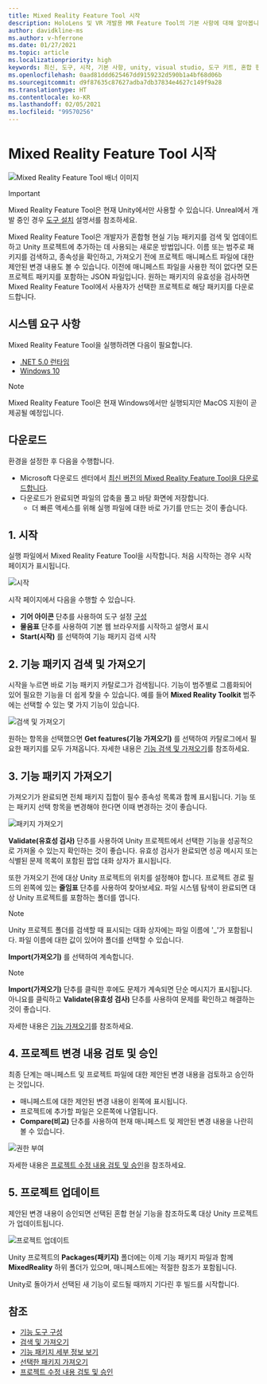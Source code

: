```yaml
---
title: Mixed Reality Feature Tool 시작
description: HoloLens 및 VR 개발용 MR Feature Tool의 기본 사항에 대해 알아봅니다.
author: davidkline-ms
ms.author: v-hferrone
ms.date: 01/27/2021
ms.topic: article
ms.localizationpriority: high
keywords: 최신, 도구, 시작, 기본 사항, unity, visual studio, 도구 키트, 혼합 현실 헤드셋, windows mixed reality 헤드셋, 가상 현실 헤드셋, 설치, Windows, HoloLens, 에뮬레이터, unreal, openxr
ms.openlocfilehash: 0aad81ddd625467dd9159232d590b1a4bf68d06b
ms.sourcegitcommit: d9f87635c87627adba7db37834e4627c149f9a28
ms.translationtype: HT
ms.contentlocale: ko-KR
ms.lasthandoff: 02/05/2021
ms.locfileid: "99570256"
---
```

# <a name="welcome-to-the-mixed-reality-feature-tool"></a>Mixed Reality Feature Tool 시작

![Mixed Reality Feature Tool 배너 이미지](images/feature-tool-banner.png)

> [!IMPORTANT]
> Mixed Reality Feature Tool은 현재 Unity에서만 사용할 수 있습니다. Unreal에서 개발 중인 경우 [도구 설치](../install-the-tools.md) 설명서를 참조하세요.

Mixed Reality Feature Tool은 개발자가 혼합형 현실 기능 패키지를 검색 및 업데이트하고 Unity 프로젝트에 추가하는 데 사용되는 새로운 방법입니다. 이름 또는 범주로 패키지를 검색하고, 종속성을 확인하고, 가져오기 전에 프로젝트 매니페스트 파일에 대한 제안된 변경 내용도 볼 수 있습니다. 이전에 매니페스트 파일을 사용한 적이 없다면 모든 프로젝트 패키지를 포함하는 JSON 파일입니다. 원하는 패키지의 유효성을 검사하면 Mixed Reality Feature Tool에서 사용자가 선택한 프로젝트로 해당 패키지를 다운로드합니다.

## <a name="system-requirements"></a>시스템 요구 사항

Mixed Reality Feature Tool을 실행하려면 다음이 필요합니다.

* [.NET 5.0 런타임](https://dotnet.microsoft.com/download/dotnet/5.0)
* [Windows 10](https://www.microsoft.com/software-download/windows10ISO)

> [!NOTE]
> Mixed Reality Feature Tool은 현재 Windows에서만 실행되지만 MacOS 지원이 곧 제공될 예정입니다.

## <a name="download"></a>다운로드 

환경을 설정한 후 다음을 수행합니다.

* Microsoft 다운로드 센터에서 [최신 버전의 Mixed Reality Feature Tool을 다운로드합니다](https://aka.ms/MRFeatureTool).
* 다운로드가 완료되면 파일의 압축을 풀고 바탕 화면에 저장합니다.
    * 더 빠른 액세스를 위해 실행 파일에 대한 바로 가기를 만드는 것이 좋습니다.

## <a name="1-getting-started"></a>1. 시작

실행 파일에서 Mixed Reality Feature Tool을 시작합니다. 처음 시작하는 경우 시작 페이지가 표시됩니다.

![시작](images/FeatureToolStart.png)

시작 페이지에서 다음을 수행할 수 있습니다.

* **기어 아이콘** 단추를 사용하여 도구 설정 [구성](configuring-feature-tool.md)
* **물음표** 단추를 사용하여 기본 웹 브라우저를 시작하고 설명서 표시
* **Start(시작)** 를 선택하여 기능 패키지 검색 시작

## <a name="2-discovering-and-acquiring-feature-packages"></a>2. 기능 패키지 검색 및 가져오기

시작을 누르면 바로 기능 패키지 카탈로그가 검색됩니다. 기능이 범주별로 그룹화되어 있어 필요한 기능을 더 쉽게 찾을 수 있습니다. 예를 들어 **Mixed Reality Toolkit** 범주에는 선택할 수 있는 몇 가지 기능이 있습니다.

![검색 및 가져오기](images/FeatureToolDiscovery.png)

원하는 항목을 선택했으면 **Get features(기능 가져오기)** 를 선택하여 카탈로그에서 필요한 패키지를 모두 가져옵니다. 자세한 내용은 [기능 검색 및 가져오기](discovering-features.md)를 참조하세요.

## <a name="3-importing-feature-packages"></a>3. 기능 패키지 가져오기

가져오기가 완료되면 전체 패키지 집합이 필수 종속성 목록과 함께 표시됩니다. 기능 또는 패키지 선택 항목을 변경해야 한다면 이때 변경하는 것이 좋습니다.

![패키지 가져오기](images/FeatureToolImport.png)

**Validate(유효성 검사)** 단추를 사용하여 Unity 프로젝트에서 선택한 기능을 성공적으로 가져올 수 있는지 확인하는 것이 좋습니다. 유효성 검사가 완료되면 성공 메시지 또는 식별된 문제 목록이 포함된 팝업 대화 상자가 표시됩니다.

또한 가져오기 전에 대상 Unity 프로젝트의 위치를 설정해야 합니다. 프로젝트 경로 필드의 왼쪽에 있는 **줄임표** 단추를 사용하여 찾아보세요. 파일 시스템 탐색이 완료되면 대상 Unity 프로젝트를 포함하는 폴더를 엽니다.

> [!NOTE]
> Unity 프로젝트 폴더를 검색할 때 표시되는 대화 상자에는 파일 이름에 '_'가 포함됩니다. 파일 이름에 대한 값이 있어야 폴더를 선택할 수 있습니다.

**Import(가져오기)** 를 선택하여 계속합니다.

> [!NOTE]
> **Import(가져오기)** 단추를 클릭한 후에도 문제가 계속되면 단순 메시지가 표시됩니다. 아니요를 클릭하고 **Validate(유효성 검사)** 단추를 사용하여 문제를 확인하고 해결하는 것이 좋습니다.

자세한 내용은 [기능 가져오기](importing-features.md)를 참조하세요.

## <a name="4-reviewing-and-approving-project-changes"></a>4. 프로젝트 변경 내용 검토 및 승인

최종 단계는 매니페스트 및 프로젝트 파일에 대한 제안된 변경 내용을 검토하고 승인하는 것입니다.

* 매니페스트에 대한 제안된 변경 내용이 왼쪽에 표시됩니다.
* 프로젝트에 추가할 파일은 오른쪽에 나열됩니다.
* **Compare(비교)** 단추를 사용하여 현재 매니페스트 및 제안된 변경 내용을 나란히 볼 수 있습니다.

![권한 부여](images/FeatureToolApprovalRequest.png)

자세한 내용은 [프로젝트 수정 내용 검토 및 승인](reviewing-changes.md)을 참조하세요.

## <a name="5-project-updated"></a>5. 프로젝트 업데이트

제안된 변경 내용이 승인되면 선택된 혼합 현실 기능을 참조하도록 대상 Unity 프로젝트가 업데이트됩니다.

![프로젝트 업데이트](images/FeatureToolProjectUpdated.png)

Unity 프로젝트의 **Packages(패키지)** 폴더에는 이제 기능 패키지 파일과 함께 **MixedReality** 하위 폴더가 있으며, 매니페스트에는 적절한 참조가 포함됩니다.

Unity로 돌아가서 선택된 새 기능이 로드될 때까지 기다린 후 빌드를 시작합니다.

## <a name="see-also"></a>참조

- [기능 도구 구성](configuring-feature-tool.md)
- [검색 및 가져오기](discovering-features.md)
- [기능 패키지 세부 정보 보기](viewing-package-details.md)
- [선택한 패키지 가져오기](importing-features.md)
- [프로젝트 수정 내용 검토 및 승인](reviewing-changes.md)
